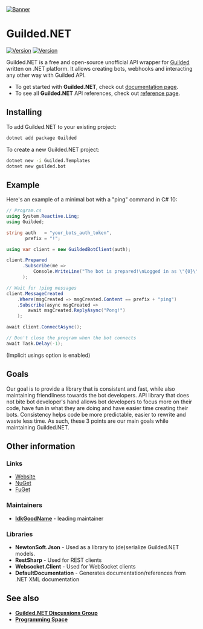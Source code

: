 [![Banner](https://raw.githubusercontent.com/Guilded-NET/Guilded.NET/early-access/assets/Banner.png)](https://github.com/Guilded-NET/Guilded.NET)

# Guilded.NET

[![Version](https://img.shields.io/badge/Version-0.7.1-red?style=for-the-badge)](https://github.com/IdkGoodName/Guilded.NET) [![Version](https://img.shields.io/badge/Version-Beta-orange?style=for-the-badge)](https://github.com/Guilded-NET/Guilded.NET)

Guilded.NET is a free and open-source unofficial API wrapper for [Guilded](https://guilded.gg/) written on .NET platform. It allows creating bots, webhooks and interacting any other way with Guilded API.

- To get started with **Guilded.NET**, check out [documentation page](https://guilded-net.github.io/docs).
- To see all **Guilded.NET** API references, check out [reference page](https://guilded-net.github.io/references).

## Installing

To add Guilded.NET to your existing project:

```bash
dotnet add package Guilded
```

To create a new Guilded.NET project:

```bash
dotnet new -i Guilded.Templates
dotnet new guilded.bot
```

## Example

Here's an example of a minimal bot with a "ping" command in C# 10:

```cs
// Program.cs
using System.Reactive.Linq;
using Guilded;

string auth   = "your_bots_auth_token",
       prefix = "!";

using var client = new GuildedBotClient(auth);

client.Prepared
      .Subscribe(me =>
          Console.WriteLine("The bot is prepared!\nLogged in as \"{0}\" with the ID \"{1}\"", me.Name, me.Id)
      );

// Wait for !ping messages
client.MessageCreated
    .Where(msgCreated => msgCreated.Content == prefix + "ping")
    .Subscribe(async msgCreated =>
        await msgCreated.ReplyAsync("Pong!")
    );

await client.ConnectAsync();

// Don't close the program when the bot connects
await Task.Delay(-1);
```
(Implicit usings option is enabled)

## Goals

Our goal is to provide a library that is consistent and fast, while also maintaining friendliness towards the bot developers. API library that does not bite bot developer's hand allows bot developers to focus more on their code, have fun in what they are doing and have easier time creating their bots. Consistency helps code be more predictable, easier to rewrite and waste less time. As such, these 3 points are our main goals while maintaining Guilded.NET.

## Other information

### Links
- [Website](https://guilded-net.github.io/)
- [NuGet](https://www.nuget.org/packages/Guilded/)
- [FuGet](https://www.fuget.org/packages/Guilded/)

### Maintainers
- **[IdkGoodName](https://guilded.gg/profile/R40Mp0Wd)** - leading maintainer

### Libraries
- **NewtonSoft.Json** - Used as a library to (de)serialize Guilded.NET models.
- **RestSharp** - Used for REST clients
- **Websocket.Client** - Used for WebSocket clients
- **DefaultDocumentation** - Generates documentation/references from .NET XML documentation

## See also
- **[Guilded.NET Discussions Group](https://www.guilded.gg/guilded-api/groups/aDk5j9Jz/channels/8c247143-2009-415b-ab99-97912c0685bc/announcements)**
- **[Programming Space](https://guilded.gg/programming)**